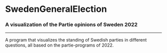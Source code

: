 # SwedenGeneralElection
### A visualization of the Partie opinions of Sweden 2022
---
A program that visualizes the standing of Swedish parties in different questions, all based on the partie-programs of 2022.